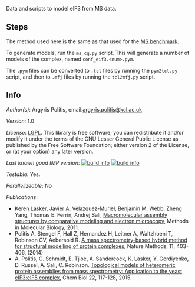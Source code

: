Data and scripts to model eIF3 from MS data.

## Steps

The method used here is the same as that used for the [MS benchmark](https://github.com/integrativemodeling/ms_benchmark).

To generate models, run the `ms_cg.py` script. This will generate a number of models of the complex, named `conf_eif3.<num>.pym`.

The `.pym` files can be converted to `.tcl` files by running the `pym2tcl.py` script, and then to `.mfj` files by running the `tcl2mfj.py` script.

## Info

_Author(s)_: Argyris Politis, email:argyris.politis@kcl.ac.uk

_Version_: 1.0

_License_: [LGPL](http://www.gnu.org/licenses/old-licenses/lgpl-2.1.html).
This library is free software; you can redistribute it and/or
modify it under the terms of the GNU Lesser General Public
License as published by the Free Software Foundation; either
version 2 of the License, or (at your option) any later version.

_Last known good IMP version_: [![build info](https://salilab.org/imp/systems/?sysstat=5&branch=master)](http://salilab.org/imp/systems/) [![build info](https://salilab.org/imp/systems/?sysstat=5&branch=develop)](http://salilab.org/imp/systems/)

_Testable_: Yes.

_Parallelizeable_: No

_Publications_:
 - Keren Lasker, Javier A. Velazquez-Muriel, Benjamin M. Webb, Zheng Yang, Thomas E. Ferrin, Andrej Sali, [Macromolecular assembly structures by comparative modeling and electron microscopy](http://salilab.org/pdf/Lasker_MethodsMolBiol_2011.pdf), Methods in Molecular Biology, 2011.
 - Politis A, Stengel F, Hall Z, Hernandez H, Leitner A, Waltzhoeni T, Robinson CV, Aebersold R. [A mass spectrometry-based hybrid method for structural modelling of protein complexes](http://www.ncbi.nlm.nih.gov/pmc/articles/PMC3972104/), Nature Methods, 11, 403-406, (2014) 
 - A. Politis, C. Schmidt, E. Tjioe, A. Sandercock, K. Lasker, Y. Gordiyenko, D. Russel, A. Sali, C. Robinson. [Topological models of heteromeric protein assemblies from mass spectrometry: Application to the yeast eIF3:eIF5 complex](http://salilab.org/pdf/Politis_ChemBiol_2015.pdf), Chem Biol 22, 117-128, 2015.
